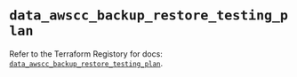 # `data_awscc_backup_restore_testing_plan`

Refer to the Terraform Registory for docs: [`data_awscc_backup_restore_testing_plan`](https://registry.terraform.io/providers/hashicorp/awscc/0.70.0/docs/data-sources/backup_restore_testing_plan).
